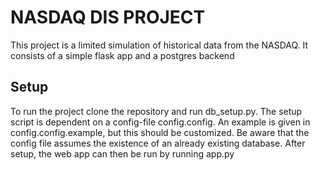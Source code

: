 # NASDAQ DIS PROJECT    
This project is a limited simulation of historical data from the NASDAQ. It consists of a simple flask app and a postgres backend

## Setup
To run the project clone the repository and run db_setup.py. The setup script is dependent on a config-file config.config. An example is given in config.config.example, but this should be customized. Be aware that the config file assumes the existence of an already existing database.  After setup, the web app can then be run by running app.py
